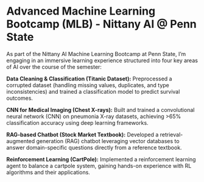 # Advanced Machine Learning Bootcamp (MLB) - Nittany AI @ Penn State
As part of the Nittany AI Machine Learning Bootcamp at Penn State, I’m engaging in an immersive learning experience structured into four key areas of AI over the course of the semester:

**Data Cleaning & Classification (Titanic Dataset):** Preprocessed a corrupted dataset (handling missing values, duplicates, and type inconsistencies) and trained a classification model to predict survival outcomes.

**CNN for Medical Imaging (Chest X-rays):** Built and trained a convolutional neural network (CNN) on pneumonia X-ray datasets, achieving >65% classification accuracy using deep learning frameworks.

**RAG-based Chatbot (Stock Market Textbook):** Developed a retrieval-augmented generation (RAG) chatbot leveraging vector databases to answer domain-specific questions directly from a reference textbook.

**Reinforcement Learning (CartPole):** Implemented a reinforcement learning agent to balance a cartpole system, gaining hands-on experience with RL algorithms and their applications.
